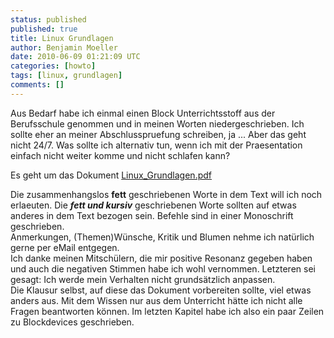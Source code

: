 ```yaml
---
status: published
published: true
title: Linux Grundlagen
author: Benjamin Moeller
date: 2010-06-09 01:21:09 UTC
categories: [howto]
tags: [linux, grundlagen]
comments: []
---
```

Aus Bedarf habe ich einmal einen Block Unterrichtsstoff aus der Berufsschule genommen und in meinen Worten niedergeschrieben. Ich sollte eher an meiner Abschlusspruefung schreiben, ja ... Aber das geht nicht 24/7. Was sollte ich alternativ tun, wenn ich mit der Praesentation einfach nicht weiter komme und nicht schlafen kann?  

Es geht um das Dokument [Linux_Grundlagen.pdf](http://www.lupuse.org/misc/linux/Linux_Grundlagen.pdf)  

Die zusammenhangslos **fett** geschriebenen Worte in dem Text will ich noch erlaeuten. Die ***fett und kursiv*** geschriebenen Worte sollten auf etwas anderes in dem Text bezogen sein. Befehle sind in einer Monoschrift geschrieben.  
Anmerkungen, (Themen)Wünsche, Kritik und Blumen nehme ich natürlich gerne per eMail entgegen.  
Ich danke meinen Mitschülern, die mir positive Resonanz gegeben haben und auch die negativen Stimmen habe ich wohl vernommen. Letzteren sei gesagt: Ich werde mein Verhalten nicht grundsätzlich anpassen.  
Die Klausur selbst, auf diese das Dokument vorbereiten sollte, viel etwas anders aus. Mit dem Wissen nur aus dem Unterricht hätte ich nicht alle Fragen beantworten können. Im letzten Kapitel habe ich also ein paar Zeilen zu Blockdevices geschrieben.  
 
